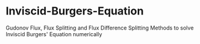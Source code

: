 # Inviscid-Burgers-Equation
Gudonov Flux, Flux Splitting and Flux Difference Splitting Methods to solve Inviscid Burgers' Equation numerically
